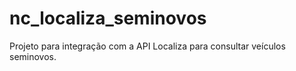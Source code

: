 # nc_localiza_seminovos
Projeto para integração com a API Localiza para consultar veículos seminovos.
